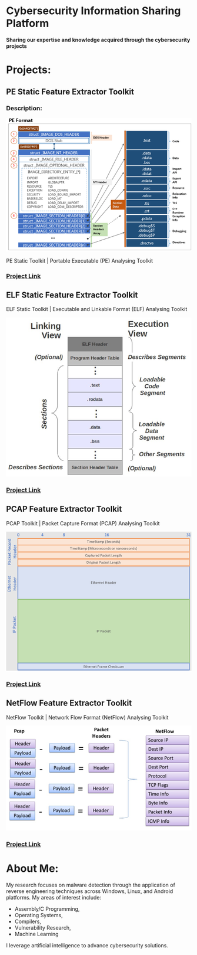 # Cybersecurity Information Sharing Platform

**Sharing our expertise and knowledge acquired through the cybersecurity projects**

# Projects:

## PE Static Feature Extractor Toolkit

### Description:

<img src="image-1.png" alt="PE File Format" width="650">

PE Static Toolkit | Portable Executable (PE) Analysing Toolkit

### [Project Link](https://github.com/cybersecurity-dev/PE-Static-Toolkit)

## ELF Static Feature Extractor Toolkit

ELF Static Toolkit | Executable and Linkable Format (ELF) Analysing Toolkit

<img src="image-2.png" alt="ELF File Format" width="650">

### [Project Link](https://github.com/cybersecurity-dev/ELF-Static-Toolkit)


## PCAP Feature Extractor Toolkit

PCAP Toolkit | Packet Capture Format (PCAP) Analysing Toolkit


<img src="image-3.png" alt="PCAP File Format" width="650">

### [Project Link](https://github.com/cybersecurity-dev/PCAP-Toolkit)


## NetFlow Feature Extractor Toolkit

NetFlow Toolkit | Network Flow Format (NetFlow) Analysing Toolkit


<img src="image-4.png" alt="PCAP File Format" width="650">

### [Project Link](https://github.com/cybersecurity-dev/NetFlow-Toolkit)


# About Me:

My research focuses on malware detection through the application of reverse engineering techniques across Windows, Linux, and Android platforms. My areas of interest include:
* Assembly/C Programming, 
* Operating Systems,
* Compilers,
* Vulnerability Research, 
* Machine Learning

I leverage artificial intelligence to advance cybersecurity solutions.
